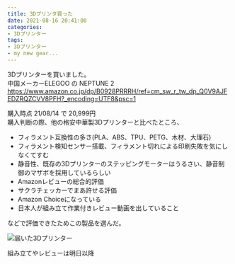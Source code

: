 ```yaml
---
title: 3Dプリンタ買った
date: 2021-08-16 20:41:00
categories:
- 3Dプリンター
tags: 
- 3Dプリンター
- my new gear...
---
```


3Dプリンターを買いました。  
中国メーカーELEGOO の NEPTUNE 2  
https://www.amazon.co.jp/dp/B0928PRRRH/ref=cm_sw_r_tw_dp_Q0V9AJFEDZRQZCVV8PFH?_encoding=UTF8&psc=1

購入時点 21/08/14 で 20,999円  
購入判断の際、他の格安中華製3Dプリンターと比べたところ、
- フィラメント互換性の多さ(PLA、ABS、TPU、PETG、木材、大理石)
- フィラメント検知センサー搭載、フィラメント切れによる印刷失敗を気にしなくてすむ
- 静音性、既存の3Dプリンターのステッピングモーターはうるさい、静音制御のマザボを採用しているらしい
- Amazonレビューの総合的評価
- サクラチェッカーでまあ許せる評価
- Amazon Choiceになっている
- 日本人が組み立て作業付きレビュー動画を出していること

などで評価できたためこの製品を選んだ。

![届いた3Dプリンター](https://raw.githubusercontent.com/CitronSeason/CitronSeason.github.io/media/210816001.png)


組み立てやレビューは明日以降